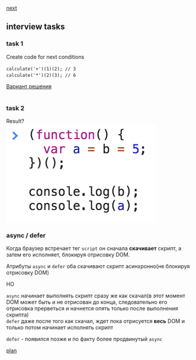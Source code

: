 <a href="02.md">next</a>

<h2>interview tasks</h2>

<h3>task 1</h3>
<div>
Create code for next conditions

<code>calculate('+')(1)(2); // 3</code>
<br>
<code>calculate('*')(2)(3); // 6</code>
<div>
<a href="https://codepen.io/paawel/pen/Qogrqa?editors=0012">Вариант решения</a>
</div>

</div>

<br>

<h3>task 2</h3>
<div>
Result?

<br>
<img src="media/01-1.png">

</div>


<h3>async / defer</h3>
<div>
Когда браузер встречает тег <code>script</code> он сначала <strong>скачивает</strong> скрипт, а затем его исполняет,
блокируя отрисовку DOM.

<br>

Атрибуты <code>async</code> и <code>defer</code> оба скачивают скрипт асинхронно(не блокируя отрисовку DOM)

НО

<code>async</code> начинает выполнять скрипт сразу же как скачал(в этот момент DOM может быть и не отрисован до конца, следовательно его отрисовка прерветься и начнется опять только после выполнения скрипта)
<br>
<code>defer</code> даже после того как скачал, ждет пока отрисуется <strong>весь</strong> DOM и только потом начинает исполнять скрипт

<code>defer</code> - появился позже и по факту более продвинутый <code>async</code>
</div>


<a href="00.md">plan</a>
